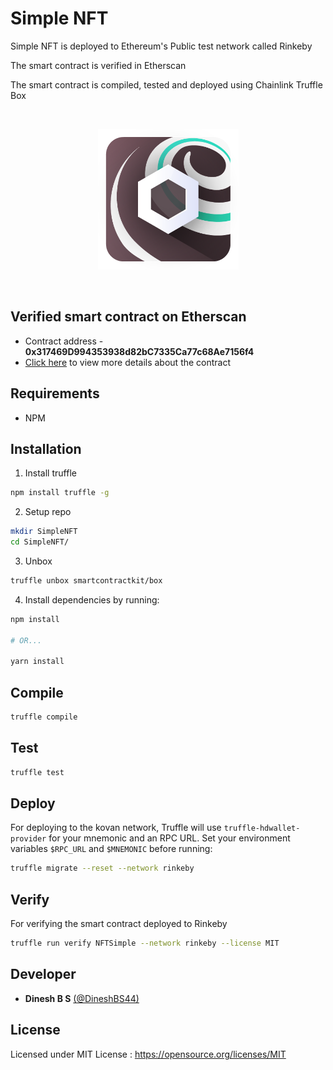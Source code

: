 # Simple NFT

Simple NFT is deployed to Ethereum's Public test network called Rinkeby

The smart contract is verified in Etherscan

The smart contract is compiled, tested and deployed using Chainlink Truffle Box

<br/>
<p align="center">
<a href="https://chain.link" target="_blank">
<img src="https://raw.githubusercontent.com/smartcontractkit/box/master/box-img-lg.png" width="225" alt="Chainlink Truffle logo">
</a>
</p>
<br/>

## Verified smart contract on Etherscan

- Contract address - **0x317469D994353938d82bC7335Ca77c68Ae7156f4**
- <a href="https://rinkeby.etherscan.io/address/0x317469D994353938d82bC7335Ca77c68Ae7156f4#contracts">Click here</a> to view more details about the contract

## Requirements

- NPM

## Installation

1. Install truffle

```bash
npm install truffle -g
```

2. Setup repo

```bash
mkdir SimpleNFT
cd SimpleNFT/
```

3. Unbox

```bash
truffle unbox smartcontractkit/box
```

4. Install dependencies by running:

```bash
npm install

# OR...

yarn install
```

## Compile

```bash
truffle compile
```

## Test

```bash
truffle test
```

## Deploy

For deploying to the kovan network, Truffle will use `truffle-hdwallet-provider` for your mnemonic and an RPC URL. Set your environment variables `$RPC_URL` and `$MNEMONIC` before running:

```bash
truffle migrate --reset --network rinkeby
```

## Verify

For verifying the smart contract deployed to Rinkeby

```bash
truffle run verify NFTSimple --network rinkeby --license MIT
```

## Developer

- **Dinesh B S** [(@DineshBS44)](https://github.com/DineshBS44)

## License

Licensed under MIT License : https://opensource.org/licenses/MIT

<br>
<br>
